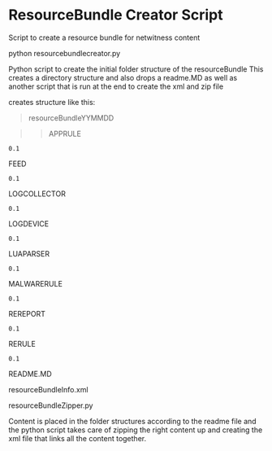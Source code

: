 # ResourceBundle Creator Script
Script to create a resource bundle for netwitness content

python resourcebundlecreator.py

Python script to create the initial folder structure of the resourceBundle
This creates a directory structure and also drops a readme.MD as well as another script that is run at the end to create the xml and zip file

creates structure like this:

>resourceBundleYYMMDD

  >>APPRULE
  
    0.1
    
  FEED
  
    0.1
    
  LOGCOLLECTOR
  
    0.1
  
  LOGDEVICE
    
    0.1
  LUAPARSER
    
    0.1
  
  MALWARERULE
    
    0.1
  
  REREPORT
    
    0.1
  
  RERULE
    
    0.1
  
  README.MD
  
  resourceBundleInfo.xml
  
  resourceBundleZipper.py
  
  Content is placed in the folder structures according to the readme file and the python script takes care of zipping the right content up and creating the xml file that links all the content together.
